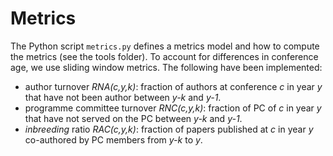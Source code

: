 # Metrics

The Python script `metrics.py` defines a metrics model and how to compute the metrics (see the tools folder). To account for differences in conference age, we use sliding window metrics. The following have been implemented:

- author turnover *RNA(c,y,k)*: fraction of authors at conference *c* in year *y* that have not been author between *y-k* and *y-1*.
- programme committee turnover *RNC(c,y,k)*: fraction of PC of *c* in year *y* that have not served on the PC between *y-k* and *y-1*.
- *inbreeding* ratio *RAC(c,y,k)*: fraction of papers published at *c* in year *y* co-authored by PC members from *y-k* to *y*.
